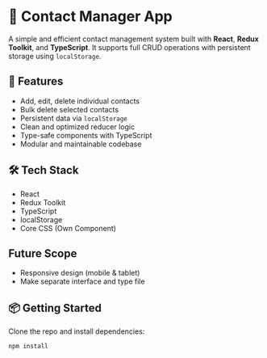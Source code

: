 # 📇 Contact Manager App

A simple and efficient contact management system built with **React**, **Redux Toolkit**, and **TypeScript**. It supports full CRUD operations with persistent storage using `localStorage`.

## 🚀 Features

- Add, edit, delete individual contacts
- Bulk delete selected contacts
- Persistent data via `localStorage`
- Clean and optimized reducer logic
- Type-safe components with TypeScript
- Modular and maintainable codebase

## 🛠️ Tech Stack

- React
- Redux Toolkit
- TypeScript
- localStorage
- Core CSS (Own Component)

## Future Scope

- Responsive design (mobile & tablet)
- Make separate interface and type file

## 📦 Getting Started

Clone the repo and install dependencies:

```bash
npm install
```
